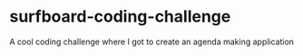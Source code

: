 # surfboard-coding-challenge
A cool coding challenge where I got to create an agenda making application
